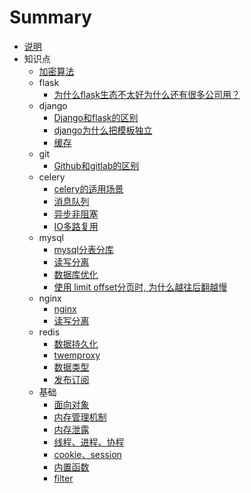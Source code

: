 # Summary

* [说明](README.md)
* 知识点
    * [加密算法](day01/1.md)
    * flask
         * [为什么flask生态不太好为什么还有很多公司用？](day01/31.md)
    * django
        * [Django和flask的区别](day01/30.md)
        * [django为什么把模板独立](day01/2.md)
        * [缓存](day01/9.md)
    * git
         * [Github和gitlab的区别](day01/3.md)   
    * celery
         * [celery的适用场景](day01/4.md) 
         * [消息队列](day01/5.md) 
         * [异步非阻塞](day01/7.md) 
         * [IO多路复用](day01/23.md)
    * mysql
         * [mysql分表分库](day01/6.md) 
         * [读写分离](day01/8.md) 
         * [数据库优化](day01/22.md)
         * [使用 limit offset分页时, 为什么越往后翻越慢](day01/24.md)
    * nginx
         * [nginx](day01/10.md) 
         * [读写分离](day01/8.md) 
    * redis
         * [数据持久化](day01/11.md) 
         * [twemproxy](day01/12.md) 
         * [数据类型](day01/13.md)
         * [发布订阅](day01/20.md)
    * 基础
         * [面向对象](day01/14.md)
         * [内存管理机制](day01/15.md)
         * [内存泄露](day01/16.md)
         * [线程、进程、协程](day01/17.md)
         * [cookie、session](day01/18.md)
         * [内置函数](day01/19.md)
         * [filter](day01/21.md)
    



